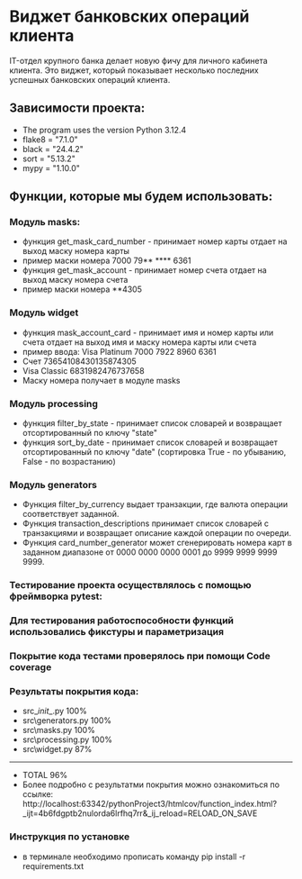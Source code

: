 # Виджет банковских операций клиента
IT-отдел крупного банка делает новую фичу для личного кабинета клиента. Это виджет, который показывает несколько последних успешных банковских операций клиента.

## Зависимости проекта:
* The program uses the version Python 3.12.4
* flake8 = "7.1.0"
* black = "24.4.2"
* sort = "5.13.2"
* mypy = "1.10.0"

## Функции, которые мы будем использовать:
### Модуль masks:
* функция get_mask_card_number - принимает номер карты отдает на выход маску номера карты
* пример маски номера 7000 79** **** 6361
* функция get_mask_account - принимает номер счета отдает на выход маску номера счета
* пример маски номера **4305
### Модуль widget
* функция mask_account_card - принимает имя и номер карты или счета отдает на выход имя и маску номера карты или счета
* пример ввода: Visa Platinum 7000 7922 8960 6361
* Счет 73654108430135874305
* Visa Classic 6831982476737658
* Маску номера получает в модуле masks
### Модуль processing
* функция filter_by_state - принимает список словарей и возвращает отсортированный по ключу "state"
* функция sort_by_date - принимает список словарей и возвращает отсортированный по ключу "date"
  (сортировка True - по убыванию, False - по возрастанию)
### Модуль generators
* Функция filter_by_currency выдает транзакции, где валюта операции соответствует заданной.
* Функция transaction_descriptions принимает список словарей с транзакциями и возвращает описание каждой операции по очереди.
* Функция card_number_generator может сгенерировать номера карт в заданном диапазоне от 0000 0000 0000 0001 до 9999 9999 9999 9999.

### Тестирование проекта осуществлялось с помощью фреймворка pytest:
### Для тестирования работоспособности функций использовались фикстуры и параметризация
### Покрытие кода тестами проверялось при помощи Code coverage
### Результаты покрытия кода:
* src\__init__.py                 100%
* src\generators.py               100%
* src\masks.py                    100%
* src\processing.py               100%        
* src\widget.py                    87%        
---------------------------------------        
* TOTAL                            96% 
* Более подробно с результатми покрытия можно ознакомиться по ссылке: http://localhost:63342/pythonProject3/htmlcov/function_index.html?_ijt=4b6fdgptb2nulorda6lrfhq7rr&_ij_reload=RELOAD_ON_SAVE

### Инструкция по установке
* в терминале необходимо прописать команду pip install -r requirements.txt

